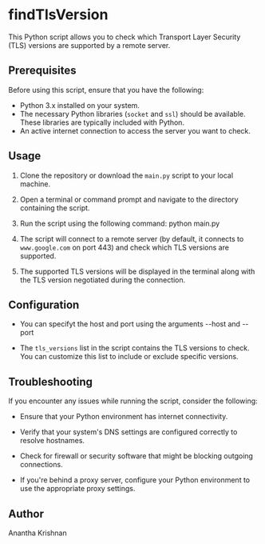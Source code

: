 # findTlsVersion


This Python script allows you to check which Transport Layer Security (TLS) versions are supported by a remote server.

## Prerequisites

Before using this script, ensure that you have the following:

- Python 3.x installed on your system.
- The necessary Python libraries (`socket` and `ssl`) should be available. These libraries are typically included with Python.
- An active internet connection to access the server you want to check.

## Usage

1. Clone the repository or download the `main.py` script to your local machine.

2. Open a terminal or command prompt and navigate to the directory containing the script.

3. Run the script using the following command:
        python main.py


4. The script will connect to a remote server (by default, it connects to `www.google.com` on port 443) and check which TLS versions are supported.

5. The supported TLS versions will be displayed in the terminal along with the TLS version negotiated during the connection.

## Configuration

- You can specifyt the host and port using the arguments --host and --port

- The `tls_versions` list in the script contains the TLS versions to check. You can customize this list to include or exclude specific versions.

## Troubleshooting

If you encounter any issues while running the script, consider the following:

- Ensure that your Python environment has internet connectivity.

- Verify that your system's DNS settings are configured correctly to resolve hostnames.

- Check for firewall or security software that might be blocking outgoing connections.

- If you're behind a proxy server, configure your Python environment to use the appropriate proxy settings.

## Author

Anantha Krishnan
